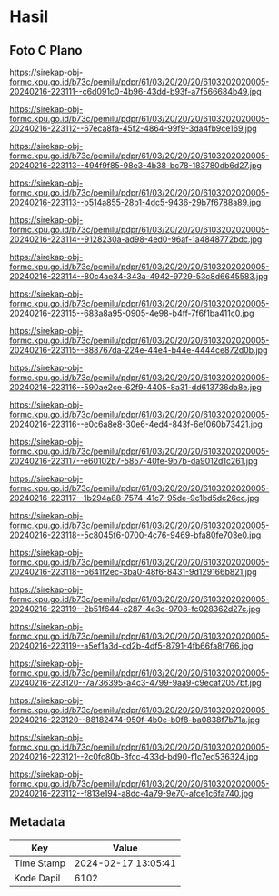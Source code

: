 # Hasil

## Foto C Plano

https://sirekap-obj-formc.kpu.go.id/b73c/pemilu/pdpr/61/03/20/20/20/6103202020005-20240216-223111--c6d091c0-4b96-43dd-b93f-a7f566684b49.jpg

https://sirekap-obj-formc.kpu.go.id/b73c/pemilu/pdpr/61/03/20/20/20/6103202020005-20240216-223112--67eca8fa-45f2-4864-99f9-3da4fb9ce169.jpg

https://sirekap-obj-formc.kpu.go.id/b73c/pemilu/pdpr/61/03/20/20/20/6103202020005-20240216-223113--494f9f85-98e3-4b38-bc78-183780db6d27.jpg

https://sirekap-obj-formc.kpu.go.id/b73c/pemilu/pdpr/61/03/20/20/20/6103202020005-20240216-223113--b514a855-28b1-4dc5-9436-29b7f6788a89.jpg

https://sirekap-obj-formc.kpu.go.id/b73c/pemilu/pdpr/61/03/20/20/20/6103202020005-20240216-223114--9128230a-ad98-4ed0-96af-1a4848772bdc.jpg

https://sirekap-obj-formc.kpu.go.id/b73c/pemilu/pdpr/61/03/20/20/20/6103202020005-20240216-223114--80c4ae34-343a-4942-9729-53c8d6645583.jpg

https://sirekap-obj-formc.kpu.go.id/b73c/pemilu/pdpr/61/03/20/20/20/6103202020005-20240216-223115--683a8a95-0905-4e98-b4ff-7f6f1ba411c0.jpg

https://sirekap-obj-formc.kpu.go.id/b73c/pemilu/pdpr/61/03/20/20/20/6103202020005-20240216-223115--888767da-224e-44e4-b44e-4444ce872d0b.jpg

https://sirekap-obj-formc.kpu.go.id/b73c/pemilu/pdpr/61/03/20/20/20/6103202020005-20240216-223116--590ae2ce-62f9-4405-8a31-dd613736da8e.jpg

https://sirekap-obj-formc.kpu.go.id/b73c/pemilu/pdpr/61/03/20/20/20/6103202020005-20240216-223116--e0c6a8e8-30e6-4ed4-843f-6ef060b73421.jpg

https://sirekap-obj-formc.kpu.go.id/b73c/pemilu/pdpr/61/03/20/20/20/6103202020005-20240216-223117--e60102b7-5857-40fe-9b7b-da9012d1c261.jpg

https://sirekap-obj-formc.kpu.go.id/b73c/pemilu/pdpr/61/03/20/20/20/6103202020005-20240216-223117--1b294a88-7574-41c7-95de-9c1bd5dc26cc.jpg

https://sirekap-obj-formc.kpu.go.id/b73c/pemilu/pdpr/61/03/20/20/20/6103202020005-20240216-223118--5c8045f6-0700-4c76-9469-bfa80fe703e0.jpg

https://sirekap-obj-formc.kpu.go.id/b73c/pemilu/pdpr/61/03/20/20/20/6103202020005-20240216-223118--b641f2ec-3ba0-48f6-8431-9d129166b821.jpg

https://sirekap-obj-formc.kpu.go.id/b73c/pemilu/pdpr/61/03/20/20/20/6103202020005-20240216-223119--2b51f644-c287-4e3c-9708-fc028362d27c.jpg

https://sirekap-obj-formc.kpu.go.id/b73c/pemilu/pdpr/61/03/20/20/20/6103202020005-20240216-223119--a5ef1a3d-cd2b-4df5-8791-4fb66fa8f766.jpg

https://sirekap-obj-formc.kpu.go.id/b73c/pemilu/pdpr/61/03/20/20/20/6103202020005-20240216-223120--7a736395-a4c3-4799-9aa9-c9ecaf2057bf.jpg

https://sirekap-obj-formc.kpu.go.id/b73c/pemilu/pdpr/61/03/20/20/20/6103202020005-20240216-223120--88182474-950f-4b0c-b0f8-ba0838f7b71a.jpg

https://sirekap-obj-formc.kpu.go.id/b73c/pemilu/pdpr/61/03/20/20/20/6103202020005-20240216-223121--2c0fc80b-3fcc-433d-bd90-f1c7ed536324.jpg

https://sirekap-obj-formc.kpu.go.id/b73c/pemilu/pdpr/61/03/20/20/20/6103202020005-20240216-223112--f813e194-a8dc-4a79-9e70-afce1c6fa740.jpg


## Metadata

| Key        | Value               |
| ---------- | ------------------- |
| Time Stamp | 2024-02-17 13:05:41 |
| Kode Dapil | 6102                |



